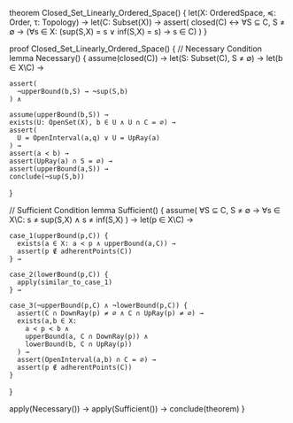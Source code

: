 theorem Closed_Set_Linearly_Ordered_Space() {
  let(X: OrderedSpace, ≼: Order, τ: Topology) →
  let(C: Subset(X)) →
  assert(
    closed(C) ↔ 
    ∀S ⊆ C, S ≠ ∅ →
    (∀s ∈ X: (sup(S,X) = s ∨ inf(S,X) = s) → s ∈ C)
  )
}

proof Closed_Set_Linearly_Ordered_Space() {
  // Necessary Condition
  lemma Necessary() {
    assume(closed(C)) →
    let(S: Subset(C), S ≠ ∅) →
    let(b ∈ X\C) →
    
    assert(
      ¬upperBound(b,S) → ¬sup(S,b)
    ) ∧
    
    assume(upperBound(b,S)) →
    exists(U: OpenSet(X), b ∈ U ∧ U ∩ C = ∅) →
    assert(
      U = OpenInterval(a,q) ∨ U = UpRay(a)
    ) →
    assert(a ≺ b) →
    assert(UpRay(a) ∩ S = ∅) →
    assert(upperBound(a,S)) →
    conclude(¬sup(S,b))
  }

  // Sufficient Condition
  lemma Sufficient() {
    assume(
      ∀S ⊆ C, S ≠ ∅ →
      ∀s ∈ X\C: s ≠ sup(S,X) ∧ s ≠ inf(S,X)
    ) →
    let(p ∈ X\C) →
    
    case_1(upperBound(p,C)) {
      exists(a ∈ X: a ≺ p ∧ upperBound(a,C)) →
      assert(p ∉ adherentPoints(C))
    } →
    
    case_2(lowerBound(p,C)) {
      apply(similar_to_case_1)
    } →
    
    case_3(¬upperBound(p,C) ∧ ¬lowerBound(p,C)) {
      assert(C ∩ DownRay(p) ≠ ∅ ∧ C ∩ UpRay(p) ≠ ∅) →
      exists(a,b ∈ X: 
        a ≺ p ≺ b ∧
        upperBound(a, C ∩ DownRay(p)) ∧
        lowerBound(b, C ∩ UpRay(p))
      ) →
      assert(OpenInterval(a,b) ∩ C = ∅) →
      assert(p ∉ adherentPoints(C))
    }
  }

  apply(Necessary()) →
  apply(Sufficient()) →
  conclude(theorem)
}